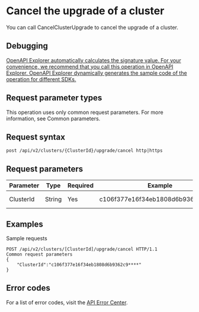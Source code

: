 # Cancel the upgrade of a cluster

You can call CancelClusterUpgrade to cancel the upgrade of a cluster.

## Debugging

[OpenAPI Explorer automatically calculates the signature value. For your convenience, we recommend that you call this operation in OpenAPI Explorer. OpenAPI Explorer dynamically generates the sample code of the operation for different SDKs.](https://api.aliyun.com/#product=CS&api=CancelClusterUpgrade&type=ROA&version=2015-12-15)

## Request parameter types

This operation uses only common request parameters. For more information, see Common parameters.

## Request syntax

```
post /api/v2/clusters/{ClusterId}/upgrade/cancel http|https
```

## Request parameters

|Parameter|Type|Required|Example|Description|
|---------|----|--------|-------|-----------|
|ClusterId|String|Yes|c106f377e16f34eb1808d6b9362c9\*\*\*\*|The ID of the cluster. |

## Examples

Sample requests

```
POST /api/v2/clusters/[ClusterId]/upgrade/cancel HTTP/1.1
Common request parameters
{
    "ClusterId":"c106f377e16f34eb1808d6b9362c9****"
}
```

## Error codes

For a list of error codes, visit the [API Error Center](https://error-center.alibabacloud.com/status/product/CS).

